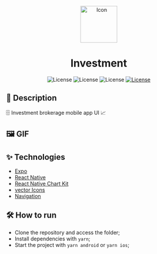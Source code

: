 <p align="center">
<img alt="Icon" width='100' src="https://user-images.githubusercontent.com/51713169/235522044-01b95932-dda6-4101-9be4-0f9218b529d1.png">
</p>

<h1 align="center">Investment</h1>

<p align="center">
     <img alt="License" src="https://img.shields.io/static/v1?label=React-Native&message=0.71.6&color=202020&labelColor=008CCD">
     <img alt="License" src="https://img.shields.io/static/v1?label=Expo&message=~48.0.11&color=FFFFFF&labelColor=000000">
     <img alt="License" src="https://img.shields.io/static/v1?label=TypeScript&message=^4.9.4&color=FFFFFF&labelColor=082e5c">
  <a href="https://github.com/Victor5g/Cryptocoin/blob/master/LICENSE">
     <img alt="License" src="https://img.shields.io/static/v1?label=license&message=MIT&color=8257E5&labelColor=000000">
  </a>
                              
</p>

## 🧾 Description
 🗄️ Investment brokerage mobile app UI 📈

## 🖼 GIF 
<p align="center">
 
</p>

## ✨ Technologies 
- [Expo](https://docs.expo.dev/get-started/installation/)
- [React Native](https://reactnative.dev/)
- [React Native Chart Kit](https://github.com/indiespirit/react-native-chart-kit)
- [vector Icons](https://docs.expo.dev/guides/icons/)
- [Navigation](https://reactnavigation.org/)
                 
                                                                                                                              
## 🛠  How to run

- Clone the repository and access the folder;
- Install dependencies with `yarn`;
- Start the project with `yarn android` or `yarn ios`;
